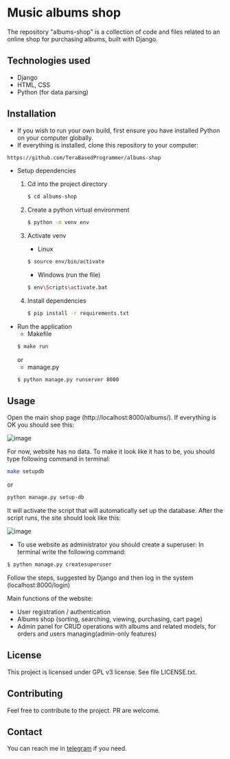# Music albums shop
The repository "albums-shop" is a collection of code and files related to an online shop for purchasing albums, built with Django.

## Technologies used
* Django
* HTML, CSS
* Python (for data parsing)

## Installation
* If you wish to run your own build, first ensure you have installed Python on your computer globally.
* If everything is installed, clone this repository to your computer:
```bash
https://github.com/TeraBasedProgrammer/albums-shop
```
* Setup dependencies
  1. Cd into the project directory
      ```bash
      $ cd albums-shop
      ```
  2. Create a python virtual environment
      ```bash
      $ python -m venv env
      ```
  3. Activate venv
     * Linux
     ```bash
     $ source env/bin/activate
     ```

     * Windows (run the file)
     ```bash
     $ env\Scripts\activate.bat
     ```
  4. Install dependencies
      ```bash
      $ pip install -r requirements.txt
      ```
* Run the application
  * Makefile
  ```bash
  $ make run
  ```
  or
  * manage.py
  ```bash
  $ python manage.py runserver 8000
  ```
## Usage
Open the main shop page (http://localhost:8000/albums/). If everything is OK you should see this:

![image](https://github.com/TeraBasedProgrammer/albums-shop/assets/101703904/f1cbfcda-d0e2-4a12-9fae-4e99d133c9e2)

For now, website has no data. To make it look like it has to be, you should type following command in terminal:

```bash
make setupdb
```
or
```bash
python manage.py setup-db
```
It will activate the script that will automatically set up the database.
After the script runs, the site should look like this:

![image](https://github.com/TeraBasedProgrammer/albums-shop/assets/101703904/b787da20-f318-48c2-ae26-3f02c823253c)

* To use website as administrator you should create a superuser:
In terminal write the following command:
```bash
$ python manage.py createsuperuser
```
Follow the steps, suggested by Django and then log in the system (localhost:8000/login)

Main functions of the website:
* User registration / authentication
* Albums shop (sorting, searching, viewing, purchasing, cart page)
* Admin panel for CRUD operations with albums and related models, for orders and users managing(admin-only features)

## License

This project is licensed under GPL v3 license. See file LICENSE.txt.

## Contributing

Feel free to contribute to the project. PR are welcome.

Contact
---

You can reach me in [telegram](https://t.me/BaseOwner) if you need.



